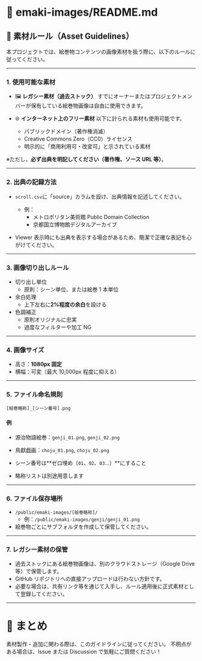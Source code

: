 # 📁 emaki-images/README.md

## 📓 素材ルール（Asset Guidelines）

本プロジェクトでは、絵巻物コンテンツの画像素材を扱う際に、以下のルールに従ってください。

---

### 1. 使用可能な素材

- 🖼️ **レガシー素材（過去ストック）**
  すでにオーナーまたはプロジェクトメンバーが保有している絵巻物画像は自由に使用できます。

- 🌐 **インターネット上のフリー素材**
  以下に計られる素材も使用可能です。
  - パブリックドメイン（著作権消滅）
  - Creative Commons Zero（CC0）ライセンス
  - 明示的に「商用利用可・改変可」と示されている素材

※ただし，**必ず出典を明記してください（著作権、ソース URL 等）**。

---

### 2. 出典の記録方法

- `scroll.csv`に「source」カラムを設け、出典情報を記述してください。

  - 例：
    - メトロポリタン美術館 Public Domain Collection
    - 京都国立博物館デジタルアーカイブ

- Viewer 表示時にも出典を表示する場合があるため、簡潔で正確な表記を心がけてください。

---

### 3. 画像切り出しルール

- 切り出し単位
  - 原則：シーン単位、または絵巻 1 本単位
- 余白処理
  - 上下左右に**2%程度の余白**を設ける
- 色調補正
  - 原則オリジナルに忠実
  - 過度なフィルターや加工 NG

---

### 4. 画像サイズ

- 高さ：**1080px 固定**
- 横幅：可変（最大 10,000px 程度に抑える）

---

### 5. ファイル命名規則

```
[絵巻略称]_[シーン番号].png
```

#### 例

- 源治物語絵巻：`genji_01.png`, `genji_02.png`
- 鳥獻戯画：`choju_01.png`, `choju_02.png`

- シーン番号は**ゼロ埋め（`01`、`02`、`03`…）**にすること
- 略称リストは別途用意します

---

### 6. ファイル保存場所

- `/public/emaki-images/[絵巻略称]/`
  - 例：`/public/emaki-images/genji/genji_01.png`
- 絵巻物ごとにサブフォルダを作成して保管してください。

---

### 7. レガシー素材の保管

- 過去ストックにある絵巻物画像は、別のクラウドストレージ（Google Drive 等）で保管します。
- GitHub リポジトリへの直接アップロードは行わない方針です。
- 必要な場合は、共有リンク等を通じて入手し、ルール適用後に正式素材として登録してください。

---

# 🔖 まとめ

素材製作・追加に関わる際は、このガイドラインに従ってください。
不明点がある場合は、Issue または Discussion で気軽にご質問ください！
